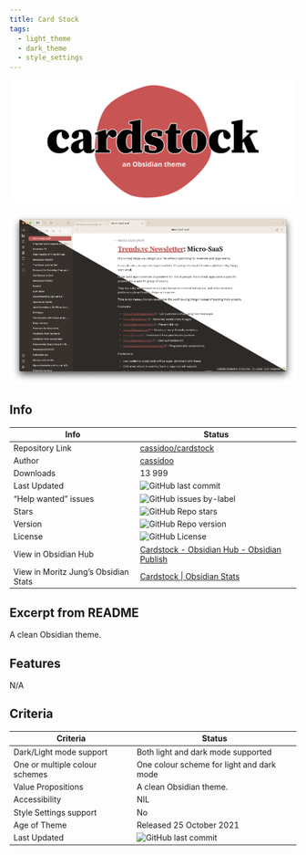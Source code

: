```yaml
---
title: Card Stock
tags:
  - light_theme
  - dark_theme
  - style_settings
---
```


![Card Stock Theme Logo](https://raw.githubusercontent.com/cassidoo/cardstock/a5b8d0d78c8feaef34c6b35ea40afc2319943249/logo.svg)

![Card Stock Theme Screenshot](https://raw.githubusercontent.com/cassidoo/cardstock/refs/heads/main/screenshot.png)

## Info

|Info|Status|
|---|---|
|Repository Link|[cassidoo/cardstock](https://github.com/cassidoo/cardstock)|
|Author|[cassidoo](https://github.com/cassidoo)|
|Downloads|13 999|
|Last Updated|![GitHub last commit](https://img.shields.io/github/last-commit/cassidoo/cardstock?color=573E7A&amp;label=last%20update&amp;logo=github&amp;style=for-the-badge)|
|“Help wanted” issues|![GitHub issues by-label](https://img.shields.io/github/issues/cassidoo/cardstock/help%20wanted?color=573E7A&amp;logo=github&amp;style=for-the-badge)|
|Stars|![GitHub Repo stars](https://img.shields.io/github/stars/incantatem2/cassidoo/cardstock?color=573E7A&amp;logo=github&amp;style=for-the-badge)|
|Version|![GitHub Repo version](https://img.shields.io/github/v/release/cassidoo/cardstock?color=573E7A&amp;logo=github&amp;style=for-the-badge&sort=semver)|
|License|![GitHub License](https://img.shields.io/github/license/cassidoo/cardstock?style=for-the-badge)|
|View in Obsidian Hub|[Cardstock \- Obsidian Hub \- Obsidian Publish](https://publish.obsidian.md/hub/02+-+Community+Expansions/02.05+All+Community+Expansions/Themes/Cardstock)|
|View in Moritz Jung’s Obsidian Stats|[Cardstock \| Obsidian Stats](https://www.moritzjung.dev/obsidian-stats/themes/cardstock/)|

## Excerpt from README

A clean Obsidian theme.

## Features

N/A

## Criteria

|Criteria|Status|
|---|---|
|Dark/Light mode support|Both light and dark mode supported|
|One or multiple colour schemes|One colour scheme for light and dark mode|
|Value Propositions|A clean Obsidian theme.|
|Accessibility|NIL|
|Style Settings support|No|
|Age of Theme|Released 25 October 2021|
|Last Updated|![GitHub last commit](https://img.shields.io/github/last-commit/cassidoo/cardstock?color=573E7A&amp;label=last%20update&amp;logo=github&amp;style=for-the-badge)|
